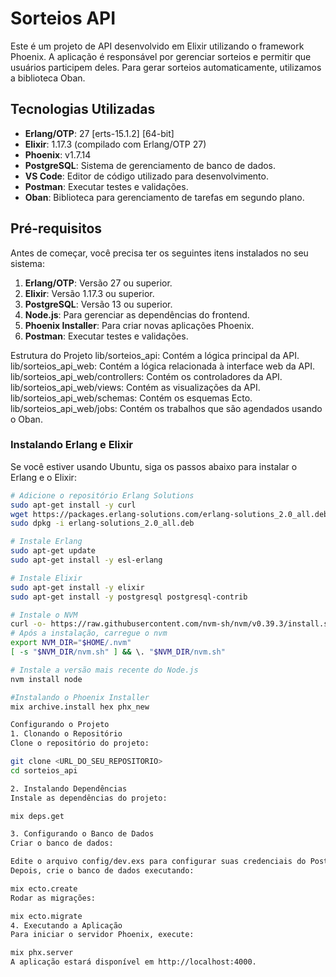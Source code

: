 # Sorteios API

Este é um projeto de API desenvolvido em Elixir utilizando o framework Phoenix. A aplicação é responsável por gerenciar sorteios e permitir que usuários participem deles. Para gerar sorteios automaticamente, utilizamos a biblioteca Oban.

## Tecnologias Utilizadas

- **Erlang/OTP**: 27 [erts-15.1.2] [64-bit]
- **Elixir**: 1.17.3 (compilado com Erlang/OTP 27)
- **Phoenix**: v1.7.14
- **PostgreSQL**: Sistema de gerenciamento de banco de dados.
- **VS Code**: Editor de código utilizado para desenvolvimento.
- **Postman**: Executar testes e validações.
- **Oban**: Biblioteca para gerenciamento de tarefas em segundo plano.

## Pré-requisitos

Antes de começar, você precisa ter os seguintes itens instalados no seu sistema:

1. **Erlang/OTP**: Versão 27 ou superior.
2. **Elixir**: Versão 1.17.3 ou superior.
3. **PostgreSQL**: Versão 13 ou superior.
4. **Node.js**: Para gerenciar as dependências do frontend.
5. **Phoenix Installer**: Para criar novas aplicações Phoenix.
6. **Postman**: Executar testes e validações.

Estrutura do Projeto
lib/sorteios_api: Contém a lógica principal da API.
lib/sorteios_api_web: Contém a lógica relacionada à interface web da API.
lib/sorteios_api_web/controllers: Contém os controladores da API.
lib/sorteios_api_web/views: Contém as visualizações da API.
lib/sorteios_api_web/schemas: Contém os esquemas Ecto.
lib/sorteios_api_web/jobs: Contém os trabalhos que são agendados usando o Oban.
### Instalando Erlang e Elixir

Se você estiver usando Ubuntu, siga os passos abaixo para instalar o Erlang e o Elixir:

```bash
# Adicione o repositório Erlang Solutions
sudo apt-get install -y curl
wget https://packages.erlang-solutions.com/erlang-solutions_2.0_all.deb
sudo dpkg -i erlang-solutions_2.0_all.deb

# Instale Erlang
sudo apt-get update
sudo apt-get install -y esl-erlang

# Instale Elixir
sudo apt-get install -y elixir
sudo apt-get install -y postgresql postgresql-contrib

# Instale o NVM
curl -o- https://raw.githubusercontent.com/nvm-sh/nvm/v0.39.3/install.sh | bash
# Após a instalação, carregue o nvm
export NVM_DIR="$HOME/.nvm"
[ -s "$NVM_DIR/nvm.sh" ] && \. "$NVM_DIR/nvm.sh"

# Instale a versão mais recente do Node.js
nvm install node

#Instalando o Phoenix Installer
mix archive.install hex phx_new

Configurando o Projeto
1. Clonando o Repositório
Clone o repositório do projeto:

git clone <URL_DO_SEU_REPOSITORIO>
cd sorteios_api

2. Instalando Dependências
Instale as dependências do projeto:

mix deps.get

3. Configurando o Banco de Dados
Criar o banco de dados:

Edite o arquivo config/dev.exs para configurar suas credenciais do PostgreSQL.
Depois, crie o banco de dados executando:

mix ecto.create
Rodar as migrações:

mix ecto.migrate
4. Executando a Aplicação
Para iniciar o servidor Phoenix, execute:

mix phx.server
A aplicação estará disponível em http://localhost:4000.
